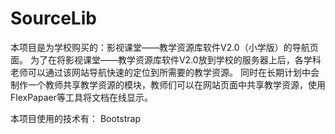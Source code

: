 SourceLib
=========

本项目是为学校购买的：影视课堂——教学资源库软件V2.0（小学版）的导航页面。
为了在将影视课堂——教学资源库软件V2.0放到学校的服务器上后，各学科老师可以通过该网站导航快速的定位到所需要的教学资源。
同时在长期计划中会制作一个教师共享教学资源的模块，教师们可以在网站页面中共享教学资源，使用FlexPapaer等工具将文档在线显示。

本项目使用的技术有：
Bootstrap

